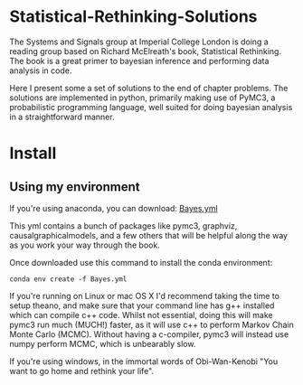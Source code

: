 # Statistical-Rethinking-Solutions
The Systems and Signals group at Imperial College London is doing a reading group based on Richard McElreath's book, Statistical Rethinking. The book is a great primer to bayesian inference and performing data analysis in code.

Here I present some a set of solutions to the end of chapter problems. The solutions are implemented in python, primarily making use of PyMC3, a probabilistic programming language, well suited for doing bayesian analysis in a straightforward manner.

# Install

## Using my environment

If you're using anaconda, you can download: <a href="https://github.com/AidanMar/Statistical-Rethinking-Solutions/blob/main/Bayes.yml" download="Bayes.yml">Bayes.yml</a>

This yml contains a bunch of packages like pymc3, graphviz, causalgraphicalmodels, and a few others that will be helpful along the way as you work your way through the book.

Once downloaded use this command to install the conda environment:

```conda env create -f Bayes.yml```

 If you're running on Linux or mac OS X I'd recommend taking the time to setup theano, and make sure that your command line has g++ installed which can compile c++ code.  Whilst not essential, doing this will make pymc3 run much (MUCH!) faster, as it will use c++ to perform Markov Chain Monte Carlo (MCMC). Without having a c-compiler, pymc3 will instead use numpy perform MCMC, which is unbearably slow. 

If you're using windows, in the immortal words of Obi-Wan-Kenobi "You want to go home and rethink your life".
